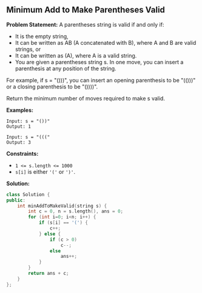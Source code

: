 ## Minimum Add to Make Parentheses Valid

**Problem Statement:**
A parentheses string is valid if and only if:

- It is the empty string,
- It can be written as AB (A concatenated with B), where A and B are valid strings, or
- It can be written as (A), where A is a valid string.
- You are given a parentheses string s. In one move, you can insert a parenthesis at any position of the string.

For example, if s = "()))", you can insert an opening parenthesis to be "(()))" or a closing parenthesis to be "())))".

Return the minimum number of moves required to make s valid.

**Examples:**
```
Input: s = "())"
Output: 1
```
```
Input: s = "((("
Output: 3
```

**Constraints:**
- `1 <= s.length <= 1000`
- `s[i]` is either `'('` or `')'`.

**Solution:**
```cpp
class Solution {
public:
    int minAddToMakeValid(string s) {
        int c = 0, n = s.length(), ans = 0;
        for (int i=0; i<n; i++) {
            if (s[i] == '(') {
                c++;
            } else {
                if (c > 0)
                    c--;
                else 
                    ans++;
            }
        }
        return ans + c;
    }
};
```
